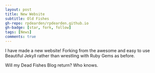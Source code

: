 ```yaml
---
layout: post
title: New Website
subtitle: Old Fishes
gh-repo: rpdearden/rpdearden.github.io
gh-badge: [star, fork, follow]
tags: [News]
comments: true
---
```

I have made a new website! Forking from the awesome and easy to use Beautiful Jekyll rather than wrestling with Ruby Gems as before.

Will my Dead Fishes Blog return? Who knows.
